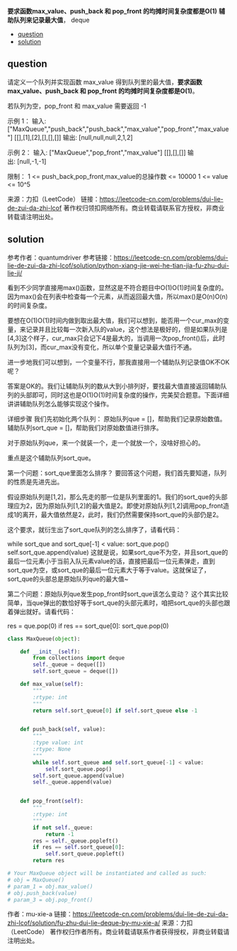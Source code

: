 **要求函数max_value、push_back 和 pop_front 的均摊时间复杂度都是O(1)**
**辅助队列来记录最大值**， deque

<!-- TOC -->

- [question](#question)
- [solution](#solution)

<!-- /TOC -->

## question
请定义一个队列并实现函数 max_value 得到队列里的最大值，**要求函数max_value、push_back 和 pop_front 的均摊时间复杂度都是O(1)**。

若队列为空，pop_front 和 max_value 需要返回 -1

示例 1：
输入: 
["MaxQueue","push_back","push_back","max_value","pop_front","max_value"]
[[],[1],[2],[],[],[]]
输出: [null,null,null,2,1,2]

示例 2：
输入: 
["MaxQueue","pop_front","max_value"]
[[],[],[]]
输出: [null,-1,-1]
 

限制：
1 <= push_back,pop_front,max_value的总操作数 <= 10000
1 <= value <= 10^5

来源：力扣（LeetCode）
链接：https://leetcode-cn.com/problems/dui-lie-de-zui-da-zhi-lcof
著作权归领扣网络所有。商业转载请联系官方授权，非商业转载请注明出处。

## solution

参考作者：quantumdriver
参考链接：https://leetcode-cn.com/problems/dui-lie-de-zui-da-zhi-lcof/solution/python-xiang-jie-wei-he-tian-jia-fu-zhu-dui-lie-ji/<!-- -->


看到不少同学直接用max()函数，显然这是不符合题目中O(1)O(1)时间复杂度的。因为max()会在列表中检查每一个元素，从而返回最大值，所以max()是O(n)O(n)的时间复杂度。


要想在O(1)O(1)时间内做到取出最大值，我们可以想到，能否用一个cur_max的变量，来记录并且比较每一次新入队的value，这个想法是极好的，但是如果队列是[4,3]这个样子，cur_max只会记下4是最大的，当调用一次pop_front()后，此时队列为[3]，而cur_max没有变化，所以单个变量记录最大值行不通。

进一步地我们可以想到，一个变量不行，那我直接用一个辅助队列记录值OK不OK呢？

答案是OK的。我们让辅助队列的数从大到小排列好，要找最大值直接返回辅助队列的头部即可，同时这也是O(1)O(1)时间复杂度的操作，完美契合题意。下面详细讲讲辅助队列怎么能够实现这个操作。

详细步骤
我们先初始化两个队列：
原始队列que = []，帮助我们记录原始数值。
辅助队列sort_que = []，帮助我们对原始数值进行排序。

对于原始队列que，来一个就装一个，走一个就放一个，没啥好担心的。

重点是这个辅助队列sort_que。

第一个问题：sort_que里面怎么排序？
要回答这个问题，我们首先要知道，队列的性质是先进先出。

假设原始队列是[1,2]，那么先走的那一位是队列里面的1。我们的sort_que的头部理应为2，因为原始队列[1,2]的最大值是2。即使对原始队列[1,2]调用pop_front造成1的离开，最大值依然是2，此时，我们仍然需要保持sort_que的头部仍是2。

这个要求，就衍生出了sort_que队列的怎么排序了，请看代码：

while sort_que and sort_que[-1] < value:
sort_que.pop()
self.sort_que.append(value)
这就是说，如果sort_que不为空，并且sort_que的最后一位元素小于当前入队元素value的话，直接把最后一位元素弹走，直到sort_que为空，或sort_que的最后一位元素大于等于value。这就保证了，sort_que的头部总是原始队列que的最大值~

第二个问题：原始队列que发生pop_front时sort_que该怎么变动？
这个其实比较简单，当que弹出的数恰好等于sort_que的头部元素时，咱把sort_que的头部也跟着弹出就好。请看代码：

res = que.pop(0)
if res == sort_que[0]:
sort_que.pop(0)


```py
class MaxQueue(object):

    def __init__(self):
        from collections import deque
        self._queue = deque([])
        self.sort_queue = deque([])

    def max_value(self):
        """
        :rtype: int
        """
        return self.sort_queue[0] if self.sort_queue else -1


    def push_back(self, value):
        """
        :type value: int
        :rtype: None
        """
        while self.sort_queue and self.sort_queue[-1] < value:
            self.sort_queue.pop()
        self.sort_queue.append(value)
        self._queue.append(value)


    def pop_front(self):
        """
        :rtype: int
        """
        if not self._queue:
            return -1
        res = self._queue.popleft()
        if res == self.sort_queue[0]:
            self.sort_queue.popleft()
        return res

# Your MaxQueue object will be instantiated and called as such:
# obj = MaxQueue()
# param_1 = obj.max_value()
# obj.push_back(value)
# param_3 = obj.pop_front()
```

作者：mu-xie-a
链接：https://leetcode-cn.com/problems/dui-lie-de-zui-da-zhi-lcof/solution/fu-zhu-dui-lie-deque-by-mu-xie-a/
来源：力扣（LeetCode）
著作权归作者所有。商业转载请联系作者获得授权，非商业转载请注明出处。